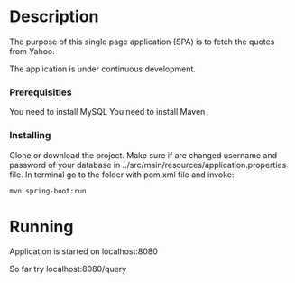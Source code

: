 # Description


The purpose of this single page application (SPA) is to fetch the quotes from Yahoo.

The application is under continuous development.



### Prerequisities

You need to install MySQL
You need to install Maven



### Installing

Clone or download the project. Make sure if are changed username and password of your database in ../src/main/resources/application.properties file.
In terminal go to the folder with pom.xml file and invoke:



```
mvn spring-boot:run
```


# Running

Application is started on localhost:8080

So far try localhost:8080/query




